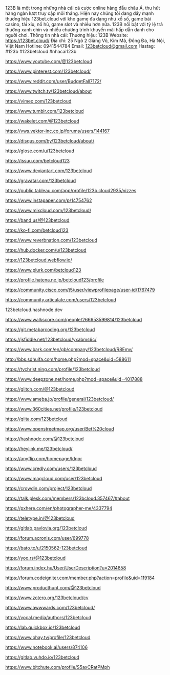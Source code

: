123B là một trong những nhà cái cá cược online hàng đầu châu Á, thu hút hàng ngàn lượt truy cập mỗi tháng. Hiện nay chúng tôi đang đẩy mạnh thương hiệu 123bet.cloud với kho game đa dạng như xổ số, game bài casino, tài xỉu, nổ hũ, game slot và nhiều hơn nữa. 123B nổi bật với tỷ lệ trả thưởng xanh chín và nhiều chương trình khuyến mãi hấp dẫn dành cho người chơi.
Thông tin nhà cái:
Thương hiệu: 123B
Website: https://123bet.cloud/
Địa chỉ: 25 Ngõ 2 Giảng Võ, Kim Mã, Đống Đa, Hà Nội, Việt Nam
Hotline: 0941544784
Email: 123betcloud@gmail.com
Hastag: #123b #123betcloud #nhacai123b

 

https://www.youtube.com/@123betcloud

https://www.pinterest.com/123betcloud/

https://www.reddit.com/user/BudgetFall7172/

https://www.twitch.tv/123betcloud/about

https://vimeo.com/123betcloud

https://www.tumblr.com/123betcloud

https://wakelet.com/@123betcloud

https://vws.vektor-inc.co.jp/forums/users/144167

https://disqus.com/by/123betcloud/about/

https://glose.com/u/123betcloud

https://issuu.com/betcloud123

https://www.deviantart.com/123betcloud

https://gravatar.com/123betcloud

https://public.tableau.com/app/profile/123b.cloud2935/vizzes

https://www.instapaper.com/p/14754762

https://www.mixcloud.com/123betcloud/

https://band.us/@123betcloud

https://ko-fi.com/betcloud123

https://www.reverbnation.com/123betcloud

https://hub.docker.com/u/123betcloud

https://123betcloud.webflow.io/

https://www.plurk.com/betcloud123

https://profile.hatena.ne.jp/betcloud123/profile

https://community.cisco.com/t5/user/viewprofilepage/user-id/1767479

https://community.articulate.com/users/123betcloud

123betcloud.hashnode.dev

https://www.walkscore.com/people/266653599814/123betcloud

https://git.metabarcoding.org/123betcloud

https://jsfiddle.net/123betcloud/yxabms6c/

https://www.bark.com/en/gb/company/123betcloud/R8Emv/

http://bbs.sdhuifa.com/home.php?mod=space&uid=588611

https://tvchrist.ning.com/profile/123betcloud

https://www.deepzone.net/home.php?mod=space&uid=4017888

https://glitch.com/@123betcloud

https://www.ameba.jp/profile/general/123betcloud/

https://www.360cities.net/profile/123betcloud

https://qiita.com/123betcloud

https://www.openstreetmap.org/user/Bet%20cloud

https://hashnode.com/@123betcloud

https://heylink.me/123betcloud/

https://anyflip.com/homepage/ldqor

https://www.credly.com/users/123betcloud

https://www.magcloud.com/user/123betcloud

https://crowdin.com/project/123betcloud

https://talk.plesk.com/members/123bcloud.357467/#about

https://pxhere.com/en/photographer-me/4337794

https://teletype.in/@123betcloud

https://gitlab.pavlovia.org/123betcloud

https://forum.acronis.com/user/699778

https://bato.to/u/2150562-123betcloud

https://yoo.rs/@123betcloud

https://forum.index.hu/User/UserDescription?u=2014858

https://forum.codeigniter.com/member.php?action=profile&uid=119184

https://www.producthunt.com/@123betcloud

https://www.zotero.org/123betcloud/cv

https://www.awwwards.com/123betcloud/

https://vocal.media/authors/123betcloud

https://lab.quickbox.io/123betcloud

https://www.ohay.tv/profile/123betcloud

https://www.notebook.ai/users/874106

https://gitlab.vuhdo.io/123betcloud

https://www.bitchute.com/profile/S5axCRatPMph